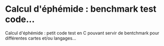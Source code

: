 # Calcul d'éphémide : benchmark test code...
Calcul d'éphémide : petit code test en C pouvant servir de bentchmark pour différentes cartes et/ou langages...

